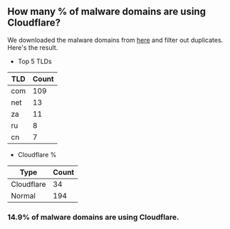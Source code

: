 ## How many % of malware domains are using Cloudflare?


We downloaded the malware domains from [here](https://urlhaus.abuse.ch) and filter out duplicates.
Here's the result.


[//]: # (start replacement)


- Top 5 TLDs

| TLD | Count |
| --- | --- |
| com | 109 |
| net | 13 |
| za | 11 |
| ru | 8 |
| cn | 7 |


- Cloudflare %

| Type | Count |
| --- | --- |
| Cloudflare | 34 |
| Normal | 194 |


### 14.9% of malware domains are using Cloudflare.